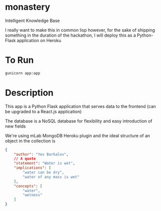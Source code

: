 # monastery
Intelligent Knowledge Base

I really want to make this in common lisp however, for the sake of shipping something in the duration of the hackathon, I will deploy this as a Python-Flask application on Heroku

# To Run

```bash
gunicorn app:app
```

# Description

This app is a Python Flask application that serves data to the frontend (can be upgraded to a React.js application)

The database is a NoSQL database for flexibility and easy introduction of new fields

We're using mLab MongoDB Heroku plugin and the ideal structure of an object in the collection is

```json
{
	"author": "Yev Barkalov",
	// A quote
	"statement": "Water is wet",
	"implications": [
		"water can be dry",
		"water of any mass is wet"
	],
	"concepts": [
		"water",
		"wetness"
	]
}
```
